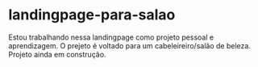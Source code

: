 # landingpage-para-salao
Estou trabalhando nessa landingpage como projeto pessoal e aprendizagem. O prejeto é voltado para um cabeleireiro/salão de beleza. Projeto ainda em construção.
